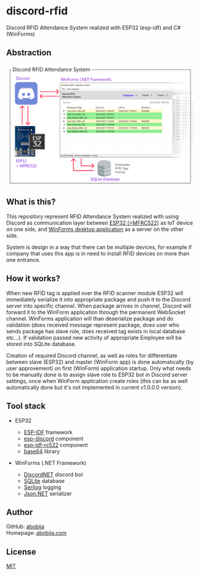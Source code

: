 # discord-rfid
Discord RFID Attendance System realized with ESP32 (esp-idf) and C# (WinForms)

## Abstraction

![Abstraction](docs/abstraction.png)

## What is this?

This repository represent RFID Attendance System realized with using Discord as communication layer between [ESP32 (+MFRC522)](esp) as IoT device on one side, and [WinForms desktop application](DiscordRfId) as a server on the other side.

System is design in a way that there can be multiple devices, for example if company that uses this app is in need to install RFID devices on more than one entrance.

## How it works?

When new RFID tag is applied over the RFID scanner module ESP32 will immediately serialize it into appropriate package and push it to the Discord server into specific channel. When package arrives in channel, Discord will forward it to the WinForm application through the permanent WebSocket channel. WinForms application will than deserialize package and do validation (does received message represent package, does user who sends package has slave role, does received tag exists in local database etc...). If validation passed new activity of appropriate Employee will be stored into SQLite database.

Creation of required Discord channel, as well as roles for differentiate between slave (ESP32) and master (WinForm app) is done automatically (by user approvement) on first (WinForm) application startup. Only what needs to be manually done is to assign slave role to ESP32 bot in Discord server settings, once when WinForm application create roles (this can be as well automatically done but it's not implemented in current v1.0.0.0 version).

## Tool stack

- ESP32
    - [ESP-IDF](https://github.com/espressif/esp-idf) framework
    - [esp-discord](https://github.com/abobija/esp-discord) component
    - [esp-idf-rc522](https://github.com/abobija/esp-idf-rc522) component
    - [base64](https://github.com/abobija/cb64) library

- WinForms (.NET Framework)
    - [DiscordNET](https://github.com/discord-net/Discord.Net) discord bot
    - [SQLite](https://docs.microsoft.com/en-us/dotnet/standard/data/sqlite) database
    - [Serilog](https://serilog.net/) logging
    - [Json.NET](https://www.newtonsoft.com/json) serializer

## Author

GitHub: [abobija](https://github.com/abobija)<br>
Homepage: [abobija.com](https://abobija.com)

## License

[MIT](LICENSE)